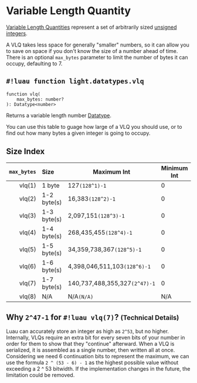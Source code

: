 # Variable Length Quantity

<a href="https://en.wikipedia.org/wiki/Variable-length_quantity" target="_blank">Variable Length Quantities</a>
represent a set of arbitrarily sized [unsigned integers](../numbers/uints.md).

A VLQ takes less space for generally "smaller" numbers, so it can allow you to save on space if you don't know the size
of a number ahead of time. There is an optional `max_bytes` parameter to limit the number of bytes it can occupy,
defaulting to 7.

## `#!luau function light.datatypes.vlq`

```luau title='<!-- shared --> <!-- sync -->'
function vlq(
    max_bytes: number?
): Datatype<number>
```

Returns a variable length number [Datatype](../index.md#what-is-a-datatype).

You can use this table to guage how large of a VLQ you should use, or to find out how many bytes a given integer is
going to occupy.

## Size Index

| `max_bytes` | Size        | Maximum Int                   | Minimum Int |
| ----------: | :---------- | ----------------------------- | ----------- |
| vlq(1)      | 1 byte      | 127`(128^1)-1`                | 0           |
| vlq(2)      | 1-2 byte(s) | 16,383`(128^2)-1`             | 0           |
| vlq(3)      | 1-3 byte(s) | 2,097,151`(128^3)-1`          | 0           |
| vlq(4)      | 1-4 byte(s) | 268,435,455`(128^4)-1`        | 0           |
| vlq(5)      | 1-5 byte(s) | 34,359,738,367`(128^5)-1`     | 0           |
| vlq(6)      | 1-6 byte(s) | 4,398,046,511,103`(128^6)-1`  | 0           |
| vlq(7)      | 1-7 byte(s) | 140,737,488,355,327`(2^47)-1` | 0           |
| vlq(8)      | N/A         | N/A`(N/A)`                    | N/A         |

## Why `2^47-1` for `#!luau vlq(7)`? <small>(Technical Details)</small>

Luau can accurately store an integer as high as `2^53`, but no higher. Internally, VLQs require an extra bit for every
seven bits of your number in order for them to show that they "continue" afterward. When a VLQ is serialized, it is
assembled as a single number, then written all at once. Considering we need 6 continuation bits to represent the
maximum, we can use the formula <nobr>`2 ^ (53 - 6) - 1`</nobr> as the highest possible value without exceeding a 2 ^ 53
bitwidth. If the implementation changes in the future, the limitation could be removed.

